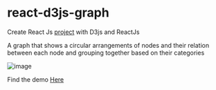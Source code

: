 # react-d3js-graph

Create React Js <a href="https://bhavanahombannavar.github.io/react-d3js-graph/">project</a> with D3js and ReactJs

A graph that shows a circular arrangements of nodes and their relation between each node and grouping together based on their categories

![image](https://user-images.githubusercontent.com/36839679/132024248-0e523dc5-7618-4db0-a4d6-ae67a9f24581.png)


Find the demo <a href="https://bhavanahombannavar.github.io/react-d3js-graph/" target="_blank">Here</a>
